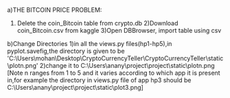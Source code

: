 a)THE BITCOIN PRICE PROBLEM:
   1) Delete the coin_Bitcoin table from crypto.db
   2)Download coin_Bitcoin.csv from kaggle
   3)Open DBBrowser, import table using csv
   
b)Change Directories
   1)in all the views.py files(hp1-hp5),in pyplot.savefig,the directory is given to be 'C:\Users\mohan\Desktop\CryptoCurrencyTeller\CryptoCurrencyTeller\static\plotn.png'
   2)change it to C:\Users\anany\project\project\static\plotn.png    
   [Note n ranges from 1 to 5 and it varies according to which app it is present in,for example the directory in views.py file of app hp3 should be  C:\Users\anany\project\project\static\plot3.png]
    
